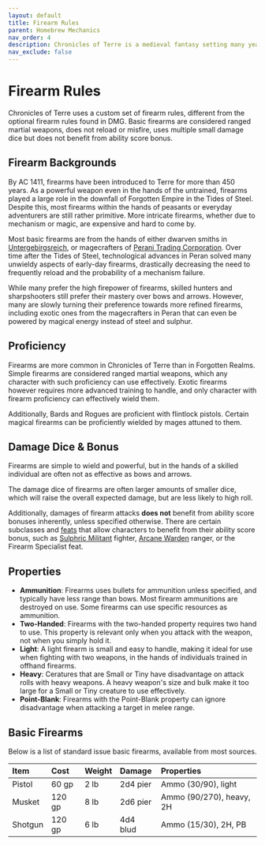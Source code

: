 ```yaml
---
layout: default
title: Firearm Rules
parent: Homebrew Mechanics
nav_order: 4
description: Chronicles of Terre is a medieval fantasy setting many years in the writing.
nav_exclude: false
---
```


# Firearm Rules

Chronicles of Terre uses a custom set of firearm rules, different from the optional firearm rules found in DMG. Basic firearms are considered ranged martial weapons, does not reload or misfire, uses multiple small damage dice but does not benefit from ability score bonus.

## Firearm Backgrounds

By AC 1411, firearms have been introduced to Terre for more than 450 years. As a powerful weapon even in the hands of the untrained, firearms played a large role in the downfall of Forgotten Empire in the Tides of Steel. Despite this, most firearms within the hands of peasants or everyday adventurers are still rather primitive. More intricate firearms, whether due to mechanism or magic, are expensive and hard to come by.

Most basic firearms are from the hands of either dwarven smiths in [Untergebirgsreich](../region/Hollunberg), or magecrafters of [Perani Trading Corporation](../region/Peran). Over time after the Tides of Steel, technological advances in Peran solved many unwieldy aspects of early-day firearms, drastically decreasing the need to frequently reload and the probability of a mechanism failure.

While many prefer the high firepower of firearms, skilled hunters and sharpshooters still prefer their mastery over bows and arrows. However, many are slowly turning their preference towards more refined firearms, including exotic ones from the magecrafters in Peran that can even be powered by magical energy instead of steel and sulphur.

## Proficiency

Firearms are more common in Chronicles of Terre than in Forgotten Realms. Simple firearms are considered ranged martial weapons, which any character with such proficiency can use effectively. Exotic firearms however requires more advanced training to handle, and only character with firearm proficiency can effectively wield them.

Additionally, Bards and Rogues are proficient with flintlock pistols. Certain magical firearms can be proficiently wielded by mages attuned to them.

## Damage Dice & Bonus

Firearms are simple to wield and powerful, but in the hands of a skilled individual are often not as effective as bows and arrows.

The damage dice of firearms are often larger amounts of smaller dice, which will raise the overall expected damage, but are less likely to high roll.

Additionally, damages of firearm attacks **does not** benefit from ability score bonuses inherently, unless specified otherwise. There are certain subclasses and [feats](Feats) that allow characters to benefit from their ability score bonus, such as [Sulphric Militant](../subclasses/Fighter-Sulphric) fighter, [Arcane Warden](../subclasses/Ranger-Warden) ranger, or the Firearm Specialist feat.

## Properties

- **Ammunition**: Firearms uses bullets for ammunition unless specified, and typically have less range than bows. Most firearm ammunitions are destroyed on use. Some firearms can use specific resources as ammunition.
- **Two-Handed**: Firearms with the two-handed property requires two hand to use. This property is relevant only when you attack with the weapon, not when you simply hold it.
- **Light**: A light firearm is small and easy to handle, making it ideal for use when fighting with two weapons, in the hands of individuals trained in offhand firearms.
- **Heavy**: Ceratures that are Small or Tiny have disadvantage on attack rolls with heavy weapons. A heavy weapon's size and bulk make it too large for a Small or Tiny creature to use effectively.
- **Point-Blank**: Firearms with the Point-Blank property can ignore disadvantage when attacking a target in melee range.

## Basic Firearms

Below is a list of standard issue basic firearms, available from most sources.

| Item    | Cost   | Weight | Damage   | Properties               |
|:--------|:-------|:-------|:---------|:-------------------------|
| Pistol  | 60 gp  | 2 lb   | 2d4 pier | Ammo (30/90), light      |
| Musket  | 120 gp | 8 lb   | 2d6 pier | Ammo (90/270), heavy, 2H |
| Shotgun | 120 gp | 6 lb   | 4d4 blud | Ammo (15/30), 2H, PB     |
